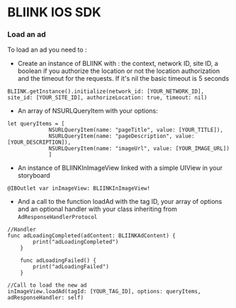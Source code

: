 # BLIINK IOS SDK

### Load an ad
To load an ad you need to :
- Create an instance of BLIINK with : the context, network ID, site ID, a boolean if you authorize the location or not the location authorization and the timeout for the requests. If it's nil the basic timeout is 5 seconds
```
BLIINK.getInstance().initialize(network_id: [YOUR_NETWORK_ID], site_id: [YOUR_SITE_ID], authorizeLocation: true, timeout: nil)
```

- An array of NSURLQueryItem with your options:
````
let queryItems = [
             NSURLQueryItem(name: "pageTitle", value: [YOUR_TITLE]),
             NSURLQueryItem(name: "pageDescription", value: [YOUR_DESCRIPTION]),
             NSURLQueryItem(name: "imageUrl", value: [YOUR_IMAGE_URL])
             ]
````

- An instance of BLIINKInImageView linked with a simple UIView in your storyboard
```
@IBOutlet var inImageView: BLIINKInImageView!
```

- And a call to the function loadAd with the tag ID, your array of options and an optional handler with your class inheriting from ```AdResponseHandlerProtocol```
```
//Handler
func adLoadingCompleted(adContent: BLIINKAdContent) {
        print("adLoadingCompleted")
    }
    
    func adLoadingFailed() {
        print("adLoadingFailed")
    }
        
//Call to load the new ad
inImageView.loadAd(tagId: [YOUR_TAG_ID], options: queryItems, adResponseHandler: self)
```
